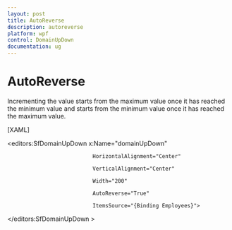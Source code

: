 ```yaml
---
layout: post
title: AutoReverse
description: autoreverse
platform: wpf
control: DomainUpDown
documentation: ug
---
```


# AutoReverse

Incrementing the value starts from the maximum value once it has reached the minimum value and starts from the minimum value once it has reached the maximum value.



[XAML]



<editors:SfDomainUpDown x:Name="domainUpDown"

                               HorizontalAlignment="Center"

                               VerticalAlignment="Center"

                               Width="200" 

                               AutoReverse="True"

                               ItemsSource="{Binding Employees}">

&lt;/editors:SfDomainUpDown &gt;





